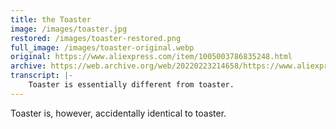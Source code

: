 ```yaml
---
title: the Toaster
image: /images/toaster.jpg
restored: /images/toaster-restored.png
full_image: /images/toaster-original.webp
original: https://www.aliexpress.com/item/1005003786835248.html
archive: https://web.archive.org/web/20220223214658/https://www.aliexpress.com/item/1005003786835248.html
transcript: |-
    Toaster is essentially different from toaster.
---
```

Toaster is, however, accidentally identical to toaster.
